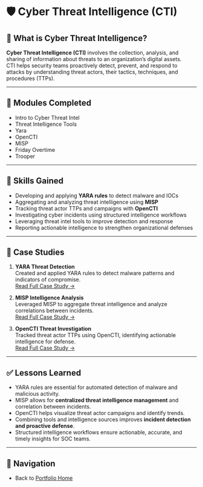 # 🛡️ Cyber Threat Intelligence (CTI)

## 📖 What is Cyber Threat Intelligence?
**Cyber Threat Intelligence (CTI)** involves the collection, analysis, and sharing of information about threats to an organization’s digital assets.  
CTI helps security teams proactively detect, prevent, and respond to attacks by understanding threat actors, their tactics, techniques, and procedures (TTPs).  

---

## 📌 Modules Completed
- Intro to Cyber Threat Intel  
- Threat Intelligence Tools  
- Yara  
- OpenCTI  
- MISP  
- Friday Overtime  
- Trooper  

---

## 🎯 Skills Gained
- Developing and applying **YARA rules** to detect malware and IOCs  
- Aggregating and analyzing threat intelligence using **MISP**  
- Tracking threat actor TTPs and campaigns with **OpenCTI**  
- Investigating cyber incidents using structured intelligence workflows  
- Leveraging threat intel tools to improve detection and response  
- Reporting actionable intelligence to strengthen organizational defenses  

---

## 📑 Case Studies
1. **YARA Threat Detection**  
   Created and applied YARA rules to detect malware patterns and indicators of compromise.  
   [Read Full Case Study →](CTI/case-study-yara.md)  

2. **MISP Intelligence Analysis**  
   Leveraged MISP to aggregate threat intelligence and analyze correlations between incidents.  
   [Read Full Case Study →](CTI/case-study-misp.md)  

3. **OpenCTI Threat Investigation**  
   Tracked threat actor TTPs using OpenCTI, identifying actionable intelligence for defense.  
   [Read Full Case Study →](CTI/case-study-opencti.md)  

---

## ✅ Lessons Learned
- YARA rules are essential for automated detection of malware and malicious activity.  
- MISP allows for **centralized threat intelligence management** and correlation between incidents.  
- OpenCTI helps visualize threat actor campaigns and identify trends.  
- Combining tools and intelligence sources improves **incident detection and proactive defense**.  
- Structured intelligence workflows ensure actionable, accurate, and timely insights for SOC teams.  

---

## 🔗 Navigation
- Back to [Portfolio Home](../../index.md)

